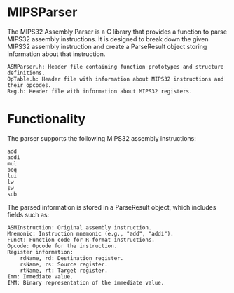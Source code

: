 # MIPSParser
The MIPS32 Assembly Parser is a C library that provides a function to parse MIPS32 assembly instructions. It is designed to break down the given MIPS32 assembly instruction and create a ParseResult object storing information about that instruction.

    ASMParser.h: Header file containing function prototypes and structure definitions.
    OpTable.h: Header file with information about MIPS32 instructions and their opcodes.
    Reg.h: Header file with information about MIPS32 registers.
  
# Functionality
The parser supports the following MIPS32 assembly instructions:

    add
    addi
    mul
    beq
    lui
    lw
    sw
    sub

The parsed information is stored in a ParseResult object, which includes fields such as:

    ASMInstruction: Original assembly instruction.
    Mnemonic: Instruction mnemonic (e.g., "add", "addi").
    Funct: Function code for R-format instructions.
    Opcode: Opcode for the instruction.
    Register information:
        rdName, rd: Destination register.
        rsName, rs: Source register.
        rtName, rt: Target register.
    Imm: Immediate value.
    IMM: Binary representation of the immediate value.
